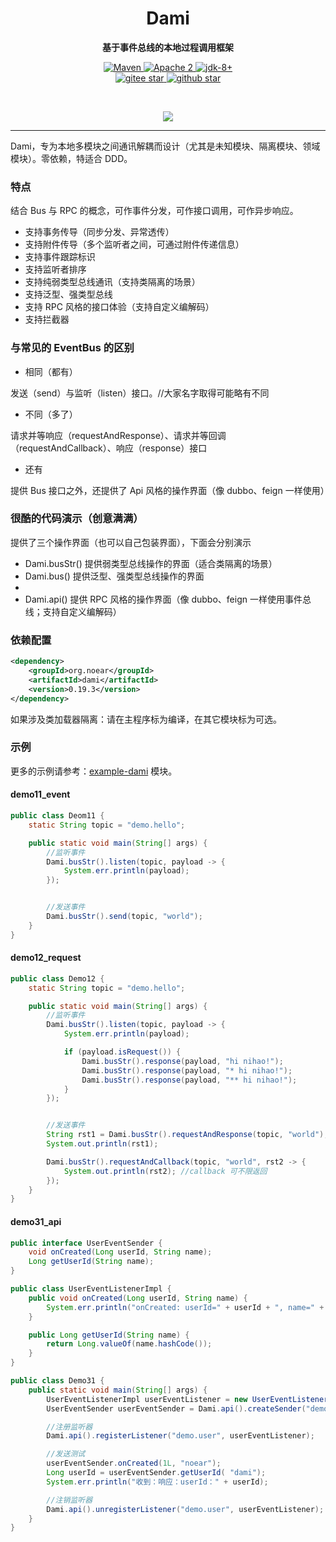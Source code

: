 <h1 align="center" style="text-align:center;">
  Dami
</h1>
<p align="center">
	<strong>基于事件总线的本地过程调用框架</strong>
</p>

<p align="center">
    <a target="_blank" href="https://search.maven.org/artifact/org.noear/dami">
        <img src="https://img.shields.io/maven-central/v/org.noear/dami.svg?label=Maven%20Central" alt="Maven" />
    </a>
    <a target="_blank" href="https://www.apache.org/licenses/LICENSE-2.0.txt">
		<img src="https://img.shields.io/:license-Apache2-blue.svg" alt="Apache 2" />
	</a>
    <a target="_blank" href="https://www.oracle.com/java/technologies/javase/javase-jdk8-downloads.html">
		<img src="https://img.shields.io/badge/JDK-8+-green.svg" alt="jdk-8+" />
	</a>
    <br />
    <a target="_blank" href='https://gitee.com/noear/dami/stargazers'>
        <img src='https://gitee.com/noear/dami/badge/star.svg' alt='gitee star'/>
    </a>
    <a target="_blank" href='https://github.com/noear/dami/stargazers'>
        <img src="https://img.shields.io/github/stars/noear/dami.svg?logo=github" alt="github star"/>
    </a>
</p>

<br/>
<p align="center">
	<a href="https://jq.qq.com/?_wv=1027&k=kjB5JNiC">
	<img src="https://img.shields.io/badge/QQ交流群-22200020-orange"/></a>
</p>


<hr />




Dami，专为本地多模块之间通讯解耦而设计（尤其是未知模块、隔离模块、领域模块）。零依赖，特适合 DDD。

###  特点

结合 Bus 与 RPC 的概念，可作事件分发，可作接口调用，可作异步响应。

* 支持事务传导（同步分发、异常透传）
* 支持附件传导（多个监听者之间，可通过附件传递信息）
* 支持事件跟踪标识
* 支持监听者排序
* 支持纯弱类型总线通讯（支持类隔离的场景）
* 支持泛型、强类型总线
* 支持 RPC 风格的接口体验（支持自定义编解码）
* 支持拦截器


### 与常见的 EventBus 的区别

* 相同（都有）

发送（send）与监听（listen）接口。//大家名字取得可能略有不同

* 不同（多了）

请求并等响应（requestAndResponse）、请求并等回调（requestAndCallback）、响应（response）接口

* 还有

提供 Bus 接口之外，还提供了 Api 风格的操作界面（像 dubbo、feign 一样使用）

### 很酷的代码演示（创意满满）

提供了三个操作界面（也可以自己包装界面），下面会分别演示

* Dami.busStr() 提供弱类型总线操作的界面（适合类隔离的场景）
* Dami.bus() 提供泛型、强类型总线操作的界面
* 
* Dami.api() 提供 RPC 风格的操作界面（像 dubbo、feign 一样使用事件总线；支持自定义编解码）


### 依赖配置

```xml
<dependency>
    <groupId>org.noear</groupId>
    <artifactId>dami</artifactId>
    <version>0.19.3</version>
</dependency>
```

如果涉及类加载器隔离：请在主程序标为编译，在其它模块标为可选。

### 示例

更多的示例请参考：[example-dami](example-dami) 模块。

#### demo11_event

```java
public class Deom11 {
    static String topic = "demo.hello";

    public static void main(String[] args) {
        //监听事件
        Dami.busStr().listen(topic, payload -> {
            System.err.println(payload);
        });


        //发送事件
        Dami.busStr().send(topic, "world");
    }
}
```

#### demo12_request

```java
public class Demo12 {
    static String topic = "demo.hello";

    public static void main(String[] args) {
        //监听事件
        Dami.busStr().listen(topic, payload -> {
            System.err.println(payload);

            if (payload.isRequest()) {
                Dami.busStr().response(payload, "hi nihao!");
                Dami.busStr().response(payload, "* hi nihao!");
                Dami.busStr().response(payload, "** hi nihao!");
            }
        });


        //发送事件
        String rst1 = Dami.busStr().requestAndResponse(topic, "world");
        System.out.println(rst1);

        Dami.busStr().requestAndCallback(topic, "world", rst2 -> {
            System.out.println(rst2); //callback 可不限返回
        });
    }
}
```

#### demo31_api

```java
public interface UserEventSender {
    void onCreated(Long userId, String name);
    Long getUserId(String name);
}

public class UserEventListenerImpl {
    public void onCreated(Long userId, String name) {
        System.err.println("onCreated: userId=" + userId + ", name=" + name);
    }

    public Long getUserId(String name) {
        return Long.valueOf(name.hashCode());
    }
}

public class Demo31 {
    public static void main(String[] args) {
        UserEventListenerImpl userEventListener = new UserEventListenerImpl();
        UserEventSender userEventSender = Dami.api().createSender("demo.user", UserEventSender.class);

        //注册监听器
        Dami.api().registerListener("demo.user", userEventListener);

        //发送测试
        userEventSender.onCreated(1L, "noear");
        Long userId = userEventSender.getUserId( "dami");
        System.err.println("收到：响应：userId：" + userId);

        //注销监听器
        Dami.api().unregisterListener("demo.user", userEventListener);
    }
}
```